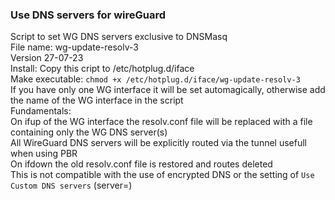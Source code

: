 ### Use DNS servers for wireGuard  

 Script to set WG DNS servers exclusive to DNSMasq  
 File name: wg-update-resolv-3  
 Version 27-07-23  
 Install: 
  Copy this cript to /etc/hotplug.d/iface  
  Make executable: `chmod +x /etc/hotplug.d/iface/wg-update-resolv-3`  
  If you have only one WG interface it will be set automagically, otherwise add the name of the WG interface in the script  
 Fundamentals:  
  On ifup of the WG interface the resolv.conf file will be replaced with a file containing only the WG DNS server(s)  
  All WireGuard DNS servers will be explicitly routed via the tunnel usefull when using PBR  
  On ifdown the old resolv.conf file is restored and routes deleted  
  This is not compatible with the use of encrypted DNS or the setting of `Use Custom DNS servers`  (server=)  


